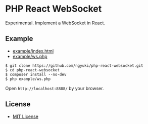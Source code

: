 PHP React WebSocket
================================================================================

Experimental. Implement a WebSocket in React.

Example
--------------------------------------------------------------------------------

 - [example/index.html](example/index.html)
 - [example/ws.php](example/ws.php)

```console
$ git clone https://github.com/ngyuki/php-react-websocket.git
$ cd php-react-websocket
$ composer install --no-dev
$ php example/ws.php
```

Open `http://localhost:8888/` by your browser.

License
--------------------------------------------------------------------------------

- [MIT License](http://www.opensource.org/licenses/mit-license.php)
